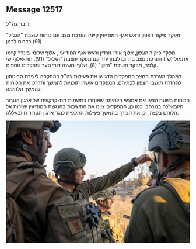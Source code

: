 ## Message 12517

דובר צה״ל:

מפקד פיקוד הצפון וראש אגף המודיעין קיימו הערכת מצב עם כוחות עוצבת "הגליל" (91) בדרום לבנון 

מפקד פיקוד הצפון, אלוף אורי גורדין וראש אגף המודיעין, אלוף שלומי בינדר קיימו אתמול (ש׳) הערכת מצב בדרום לבנון יחד עם מפקד עוצבת "הגליל" (91), תת-אלוף שי קלפר, מפקד חטיבת "הזקן" (8), אלוף-משנה דורי סער ומפקדים נוספים.

במהלך הערכת המצב המפקדים הדגישו את פעילות צה״ל בהתקפה ליצירת הביטחון להחזרת תושבי הצפון לבתיהם. המפקדים אישרו תוכניות להמשך ותדרכו את הכוחות להמשך הלחימה.

הכוחות בשטח הציגו את אמצעי הלחימה שאותרו בתשתית תת-קרקעית של ארגון הטרור חיזבאללה במרחב. כמו כן, המפקדים ציינו את החשיבות בהנגשת המודיעין ישירות אל הלוחם בקצה, וכן את הצורך בהמשך פעילות התקפית כנגד ארגון הטרור חיזבאללה.

![Photo](12517/12517_photo.jpg)

